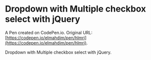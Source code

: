 # Dropdown with Multiple checkbox select with jQuery

A Pen created on CodePen.io. Original URL: [https://codepen.io/elmahdim/pen/hlmri](https://codepen.io/elmahdim/pen/hlmri).

Dropdown with Multiple checkbox select with jQuery.
